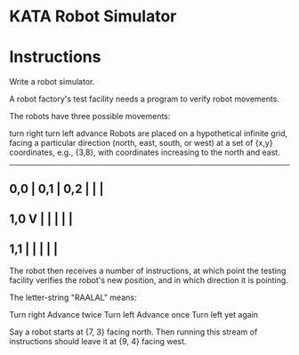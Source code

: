# KATA Robot Simulator

# Instructions
Write a robot simulator.

A robot factory's test facility needs a program to verify robot movements.

The robots have three possible movements:

turn right
turn left
advance
Robots are placed on a hypothetical infinite grid, facing a particular direction (north, east, south, or west) at a set of {x,y} coordinates, e.g., {3,8}, with coordinates increasing to the north and east.

----------------------------
  0,0  |  0,1  |  0,2  |    |    |    
----------------------------
  1,0 V  |      |    |    |    |
----------------------------
  1,1  |    |    |    |    |
----------------------------

The robot then receives a number of instructions, at which point the testing facility verifies the robot's new position, and in which direction it is pointing.

The letter-string "RAALAL" means:

Turn right
Advance twice
Turn left
Advance once
Turn left yet again

Say a robot starts at {7, 3} facing north. Then running this stream of instructions should leave it at {9, 4} facing west.
